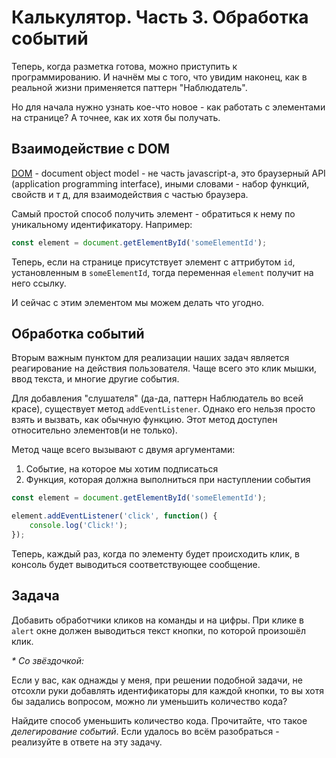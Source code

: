# Калькулятор. Часть 3. Обработка событий

Теперь, когда разметка готова, можно приступить к программированию.
И начнём мы с того, что увидим наконец, как в реальной жизни применяется
паттерн "Наблюдатель".

Но для начала нужно узнать кое-что новое - как работать с элементами на странице?
А точнее, как их хотя бы получать.

## Взаимодействие с DOM

[DOM](https://developer.mozilla.org/ru/docs/DOM/DOM_Reference/%D0%92%D0%B2%D0%B5%D0%B4%D0%B5%D0%BD%D0%B8%D0%B5) 
\- document object model - не часть javascript-а, это браузерный API 
(application programming interface), иными словами - набор функций, свойств и т д, 
для взаимодействия с частью браузера.

Самый простой способ получить элемент - обратиться к нему по уникальному идентификатору. Например:

```js
const element = document.getElementById('someElementId');
```

Теперь, если на странице присутствует элемент с аттрибутом `id`, установленным в `someElementId`,
тогда переменная `element` получит на него ссылку.

И сейчас с этим элементом мы можем делать что угодно.

## Обработка событий

Вторым важным пунктом для реализации наших задач является реагирование на действия пользователя.
Чаще всего это клик мышки, ввод текста, и многие другие события.

Для добавления "слушателя" (да-да, паттерн Наблюдатель во всей красе), существует метод
`addEventListener`. Однако его нельзя просто взять и вызвать, как обычную функцию. Этот метод
доступен относительно элементов(и не только).

Метод чаще всего вызывают с двумя аргументами:
1. Событие, на которое мы хотим подписаться
2. Функция, которая должна выполниться при наступлении события

```js
const element = document.getElementById('someElementId');

element.addEventListener('click', function() {
    console.log('Click!');
});
```

Теперь, каждый раз, когда по элементу будет происходить клик, в консоль будет выводиться
соответствующее сообщение.

## Задача

Добавить обработчики кликов на команды и на цифры. При клике в `alert` окне
должен выводиться текст кнопки, по которой произошёл клик.

_* Со звёздочкой:_

Если у вас, как однажды у меня, при решении подобной задачи, не отсохли руки
добавлять идентификаторы для каждой кнопки, то вы хотя бы задались вопросом,
можно ли уменьшить количество кода?

Найдите способ уменьшить количество кода. Прочитайте, что такое _делегирование 
событий_. Если удалось во всём разобраться - реализуйте в ответе на эту задачу.
